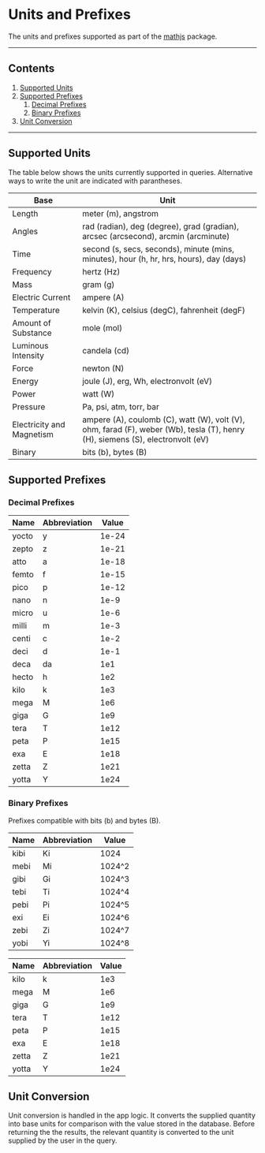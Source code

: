 # Units and Prefixes

The units and prefixes supported as part of the [mathjs](https://mathjs.org/) package.

---

## Contents

1. [Supported Units](#supported-units)
2. [Supported Prefixes](#supported-prefixes)
   1. [Decimal Prefixes](#decimal-prefixes)
   2. [Binary Prefixes](#binary-prefixes)
3. [Unit Conversion](#unit-conversion)

---

## Supported Units

The table below shows the units currently supported in queries. Alternative ways to write the unit are indicated with parantheses.

| Base                      | Unit                                                                                    |
| ------------------------- | --------------------------------------------------------------------------------------- |
| Length                    | meter (m), angstrom                                                                     |
| Angles                    | rad (radian), deg (degree), grad (gradian), arcsec (arcsecond), arcmin (arcminute)      |
| Time                      | second (s, secs, seconds), minute (mins, minutes), hour (h, hr, hrs, hours), day (days) |
| Frequency                 | hertz (Hz)                                                                              |
| Mass                      | gram (g)                                                                                |
| Electric Current          | ampere (A)                                                                              |
| Temperature               | kelvin (K), celsius (degC), fahrenheit (degF)                                           |
| Amount of Substance       | mole (mol)                                                                              |
| Luminous Intensity        | candela (cd)                                                                            |
| Force                     | newton (N)                                                                              |
| Energy                    | joule (J), erg, Wh, electronvolt (eV)                                                   |
| Power                     | watt (W)                                                                                |
| Pressure                  | Pa, psi, atm, torr, bar                                                                 |
| Electricity and Magnetism | ampere (A), coulomb (C), watt (W), volt (V), ohm, farad (F), weber (Wb), tesla (T), henry (H), siemens (S), electronvolt (eV) |
| Binary                    | bits (b), bytes (B)                                                                     |


## Supported Prefixes


### Decimal Prefixes

| Name  | Abbreviation | Value |
| ----- | ------------ | ----- |
| yocto | y            | 1e-24 |
| zepto | z            | 1e-21 |
| atto  | a            | 1e-18 |
| femto | f            | 1e-15 |
| pico  | p            | 1e-12 |
| nano  | n            | 1e-9  |
| micro | u            | 1e-6  |
| milli | m            | 1e-3  |
| centi | c            | 1e-2  |
| deci  | d            | 1e-1  |
| deca  | da           | 1e1   |
| hecto | h            | 1e2   |
| kilo  | k            | 1e3   |
| mega  | M            | 1e6   |
| giga  | G            | 1e9   |
| tera  | T            | 1e12  |
| peta  | P            | 1e15  |
| exa   | E            | 1e18  |
| zetta | Z            | 1e21  |
| yotta | Y            | 1e24  |


### Binary Prefixes

Prefixes compatible with bits (b) and bytes (B).

| Name | Abbreviation | Value  |
| ---- | ------------ | ------ |
| kibi | Ki           | 1024   |
| mebi | Mi           | 1024^2 |
| gibi | Gi           | 1024^3 |
| tebi | Ti           | 1024^4 |
| pebi | Pi           | 1024^5 |
| exi  | Ei           | 1024^6 |
| zebi | Zi           | 1024^7 |
| yobi | Yi           | 1024^8 |


| Name  | Abbreviation | Value |
| ----- | ------------ | ----- |
| kilo  | k            | 1e3   |
| mega  | M            | 1e6   |
| giga  | G            | 1e9   |
| tera  | T            | 1e12  |
| peta  | P            | 1e15  |
| exa   | E            | 1e18  |
| zetta | Z            | 1e21  |
| yotta | Y            | 1e24  |

## Unit Conversion

Unit conversion is handled in the app logic. It converts the supplied quantity into base units for comparison with the value stored in the database. Before returning the the results, the relevant quantity is converted to the unit supplied by the user in the query.
